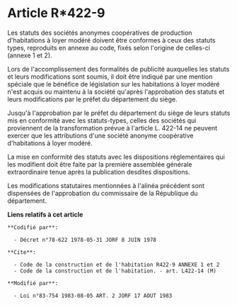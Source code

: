 # Article R*422-9

Les statuts des sociétés anonymes coopératives de production d'habitations à loyer modéré doivent être conformes à ceux des
statuts types, reproduits en annexe au code, fixés selon l'origine de celles-ci (annexe 1 et 2).

Lors de l'accomplissement des formalités de publicité auxquelles les statuts et leurs modifications sont soumis, il doit être
indiqué par une mention spéciale que le bénéfice de législation sur les habitations à loyer modéré n'est acquis ou maintenu à
la société qu'après l'approbation des statuts et leurs modifications par le préfet du département du siège.

Jusqu'à l'approbation par le préfet du département du siège de leurs statuts mis en conformité avec les statuts-types, celles
des sociétés qui proviennent de la transformation prévue à l'article L. 422-14 ne peuvent exercer que les attributions d'une
société anonyme coopérative d'habitations à loyer modéré.

La mise en conformité des statuts avec les dispositions réglementaires qui les modifient doit être faite par la première
assemblée générale extraordinaire tenue après la publication desdites dispositions.

Les modifications statutaires mentionnées à l'alinéa précédent sont dispensées de l'approbation du commissaire de la
République du département.

**Liens relatifs à cet article**

	**Codifié par**:

	  - Décret n°78-622 1978-05-31 JORF 8 JUIN 1978

	**Cite**:

	  - Code de la construction et de l'habitation R422-9 ANNEXE 1 et 2
	  - Code de la construction et de l'habitation. - art. L422-14 (M)

	**Modifié par**:

	  - Loi n°83-754 1983-08-05 ART. 2 JORF 17 AOUT 1983
